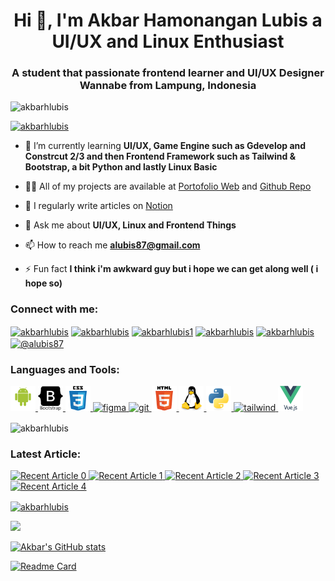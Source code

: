 <h1 align="center">Hi 👋, I'm Akbar Hamonangan Lubis a UI/UX and Linux Enthusiast </h1>
<h3 align="center">A student that passionate frontend learner and UI/UX Designer Wannabe from Lampung, Indonesia</h3>

<p align="left"> <img src="https://komarev.com/ghpvc/?username=akbarhlubis&label=Profile%20views&color=ff8080&style=flat-square" alt="akbarhlubis" /> </p>

<p align="left"> <a href="https://github.com/akbarhlubis/github-profile-trophy"><img src="https://github-profile-trophy.vercel.app/?username=akbarhlubis" alt="akbarhlubis" /></a> </p>


- 🌱 I’m currently learning **UI/UX, Game Engine such as Gdevelop and Constrcut 2/3 and then Frontend Framework such as Tailwind & Bootstrap, a bit Python and lastly Linux Basic**

- 👨‍💻 All of my projects are available at [Portofolio Web](https://akbarhlubis-page.vercel.app/) and [Github Repo](https://github.com/akbarhlubis?tab=repositories)

- 📝 I regularly write articles on [Notion](notion.so/)

- 💬 Ask me about **UI/UX, Linux and Frontend Things**

- 📫 How to reach me **alubis87@gmail.com**

- ⚡ Fun fact **I think i'm awkward guy but i hope we can get along well ( i hope so)**

<h3 align="left">Connect with me:</h3>
<p align="left">
<a href="https://codepen.io/akbarhlubis" target="blank"><img align="center" src="https://raw.githubusercontent.com/rahuldkjain/github-profile-readme-generator/master/src/images/icons/Social/codepen.svg" alt="akbarhlubis" height="30" width="40" /></a>
<a href="https://linkedin.com/in/akbarhlubis" target="blank"><img align="center" src="https://raw.githubusercontent.com/rahuldkjain/github-profile-readme-generator/master/src/images/icons/Social/linked-in-alt.svg" alt="akbarhlubis" height="30" width="40" /></a>
<a href="https://instagram.com/akbarhlubis1" target="blank"><img align="center" src="https://raw.githubusercontent.com/rahuldkjain/github-profile-readme-generator/master/src/images/icons/Social/instagram.svg" alt="akbarhlubis1" height="30" width="40" /></a>
<a href="https://dribbble.com/akbarhlubis" target="blank"><img align="center" src="https://raw.githubusercontent.com/rahuldkjain/github-profile-readme-generator/master/src/images/icons/Social/dribbble.svg" alt="akbarhlubis" height="30" width="40" /></a>
<a href="https://www.behance.net/akbarhlubis" target="blank"><img align="center" src="https://raw.githubusercontent.com/rahuldkjain/github-profile-readme-generator/master/src/images/icons/Social/behance.svg" alt="akbarhlubis" height="30" width="40" /></a>
<a href="https://medium.com/@alubis87" target="blank"><img align="center" src="https://raw.githubusercontent.com/rahuldkjain/github-profile-readme-generator/master/src/images/icons/Social/medium.svg" alt="@alubis87" height="30" width="40" /></a>
</p>

<h3 align="left">Languages and Tools:</h3>
<p align="left"> <a href="https://developer.android.com" target="_blank" rel="noreferrer"> <img src="https://raw.githubusercontent.com/devicons/devicon/master/icons/android/android-original-wordmark.svg" alt="android" width="40" height="40"/> </a> <a href="https://getbootstrap.com" target="_blank" rel="noreferrer"> <img src="https://raw.githubusercontent.com/devicons/devicon/master/icons/bootstrap/bootstrap-plain-wordmark.svg" alt="bootstrap" width="40" height="40"/> </a> <a href="https://www.w3schools.com/css/" target="_blank" rel="noreferrer"> <img src="https://raw.githubusercontent.com/devicons/devicon/master/icons/css3/css3-original-wordmark.svg" alt="css3" width="40" height="40"/> </a> <a href="https://www.figma.com/" target="_blank" rel="noreferrer"> <img src="https://www.vectorlogo.zone/logos/figma/figma-icon.svg" alt="figma" width="40" height="40"/> </a> <a href="https://git-scm.com/" target="_blank" rel="noreferrer"> <img src="https://www.vectorlogo.zone/logos/git-scm/git-scm-icon.svg" alt="git" width="40" height="40"/> </a> <a href="https://www.w3.org/html/" target="_blank" rel="noreferrer"> <img src="https://raw.githubusercontent.com/devicons/devicon/master/icons/html5/html5-original-wordmark.svg" alt="html5" width="40" height="40"/> </a> <a href="https://www.linux.org/" target="_blank" rel="noreferrer"> <img src="https://raw.githubusercontent.com/devicons/devicon/master/icons/linux/linux-original.svg" alt="linux" width="40" height="40"/> </a> <a href="https://www.python.org" target="_blank" rel="noreferrer"> <img src="https://raw.githubusercontent.com/devicons/devicon/master/icons/python/python-original.svg" alt="python" width="40" height="40"/> </a> <a href="https://tailwindcss.com/" target="_blank" rel="noreferrer"> <img src="https://www.vectorlogo.zone/logos/tailwindcss/tailwindcss-icon.svg" alt="tailwind" width="40" height="40"/> </a> <a href="https://vuejs.org/" target="_blank" rel="noreferrer"> <img src="https://raw.githubusercontent.com/devicons/devicon/master/icons/vuejs/vuejs-original-wordmark.svg" alt="vuejs" width="40" height="40"/> </a> </p>

<p><img align="center" src="https://github-readme-stats.vercel.app/api/top-langs?username=akbarhlubis&show_icons=true&theme=dark&locale=en&layout=compact" alt="akbarhlubis" /></p>

<!-- Artikel Medium Terbaru -->
<h3 align="left">Latest Article:</h3>
<a target="_blank" href="https://github-readme-medium-recent-article.vercel.app/medium/@akbarhlubis/0"><img src="https://github-readme-medium-recent-article.vercel.app/medium/@akbarhlubis/0" alt="Recent Article 0"> 
<a target="_blank" href="https://github-readme-medium-recent-article.vercel.app/medium/@akbarhlubis/1"><img src="https://github-readme-medium-recent-article.vercel.app/medium/@akbarhlubis/1" alt="Recent Article 1"> 
<a target="_blank" href="https://github-readme-medium-recent-article.vercel.app/medium/@akbarhlubis/2"><img src="https://github-readme-medium-recent-article.vercel.app/medium/@akbarhlubis/2" alt="Recent Article 2"> 
<a target="_blank" href="https://github-readme-medium-recent-article.vercel.app/medium/@akbarhlubis/3"><img src="https://github-readme-medium-recent-article.vercel.app/medium/@akbarhlubis/3" alt="Recent Article 3"> 
<a target="_blank" href="https://github-readme-medium-recent-article.vercel.app/medium/@akbarhlubis/4"><img src="https://github-readme-medium-recent-article.vercel.app/medium/@akbarhlubis/4" alt="Recent Article 4"> 



<p><img align="center" src="https://github-readme-streak-stats.herokuapp.com/?user=akbarhlubis&theme=dark" alt="akbarhlubis" /></p>

![](http://github-profile-summary-cards.vercel.app/api/cards/profile-details?username=akbarhlubis&theme=gruvbox)

[![Akbar's GitHub stats](https://github-readme-stats.vercel.app/api?username=akbarhlubis&show_icons=true&theme=gruvbox)](https://github.com/akbarhlubis/github-readme-stats)

[![Readme Card](https://github-readme-stats.vercel.app/api/pin/?username=akbarhlubis&repo=akbarhlubis.github.io&theme=gruvbox)](https://github.com/akbarhlubis/akbarhlubis.github.io)